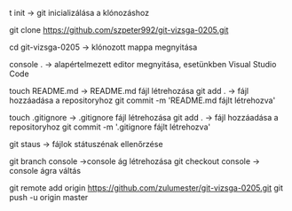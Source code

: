 t init -> git inicializálása a klónozáshoz

git clone https://github.com/szpeter992/git-vizsga-0205.git

cd git-vizsga-0205 -> klónozott mappa megnyitása

console . -> alapértelmezett editor megnyitása, esetünkben Visual Studio Code

touch README.md -> README.md fájl létrehozása
git add . -> fájl hozzáadása a repositoryhoz
git commit -m 'README.md fájlt létrehozva' 

touch .gitignore -> .gitignore fájl létrehozása
git add . -> fájl hozzáadása a repositoryhoz
git commit -m '.gitignore fájlt létrehozva' 

git staus -> fájlok státuszénak ellenőrzése

git branch console ->console ág létrehozása
git checkout console -> console ágra váltás

git remote add origin https://github.com/zulumester/git-vizsga-0205.git
git push -u origin master